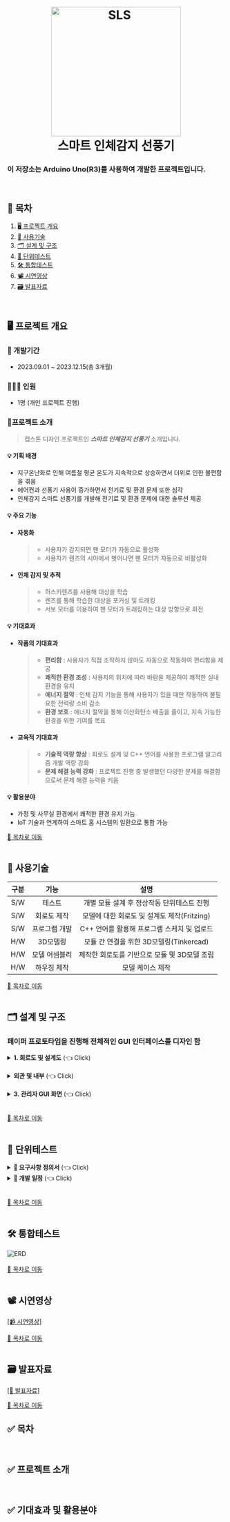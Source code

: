 <h1 align="center">
  <br>
  <img src="https://github.com/user-attachments/assets/7481a3d6-9780-450c-8971-2f59b630153a" alt="SLS" width="300">
  <br>
  스마트 인체감지 선풍기
  <br>
</h1>
  <h3>이 저장소는 Arduino Uno(R3)를 사용하여 개발한 프로젝트입니다.</h3><br>


## 📌 목차
1. [🖥️ 프로젝트 개요](#%EF%B8%8F-프로젝트-개요)
2. [🔨 사용기술](#-사용기술)
3. [🗂️ 설계 및 구조](#-설계-및-구조)
4. [🔧 단위테스트](#-단위테스트)
5. [🛠️ 통합테스트](#%EF%B8%8F-통합테스트)
6. [📽️ 시연영상](#%EF%B8%8F-시연영상)
7. [🗃️ 발표자료](#%EF%B8%8F-발표자료)

<br>

## 🖥️ 프로젝트 개요
### :calendar: 개발기간
  - 2023.09.01 ~ 2023.12.15(총 3개월)

### 🧑‍🤝‍🧑 인원
  - 1명 (개인 프로젝트 진행)

### 🔖프로젝트 소개

>캡스톤 디자인 프로젝트인 ***스마트 인체감지 선풍기*** 소개입니다.

  #### 💡 기획 배경
- 지구온난화로 인해 여름철 평균 온도가 지속적으로 상승하면서 더위로 인한 불편함을 겪음
- 에어컨과 선풍기 사용이 증가하면서 전기료 및 환경 문제 또한 심각
- 인체감지 스마트 선풍기를 개발해 전기료 및 환경 문제에 대한 솔루션 제공


#### 💡 주요 기능
- #### 자동화
  >- 사용자가 감지되면 팬 모터가 자동으로 활성화
  >- 사용자가 렌즈의 시야에서 벗어나면 팬 모터가 자동으로 비활성화
- #### 인체 감지 및 추적
  >- 허스키렌즈를 사용해 대상을 학습
  >- 렌즈를 통해 학습한 대상을 포커싱 및 트래킹
  >- 서보 모터를 이용하여 팬 모터가 트래킹하는 대상 방향으로 회전

#### 💡 기대효과 
  - #### 작품의 기대효과
    >- <b>편리함</b> : 사용자가 직접 조작하지 않아도 자동으로 작동하여 편리함을 제공
    >- <b>쾌적한 환경 조성</b> : 사용자의 위치에 따라 바람을 제공하여 쾌적한 실내 환경을 유지
    >- <b>에너지 절약</b> : 인체 감지 기능을 통해 사용자가 있을 때만 작동하여 불필요한 전력량 소비 감소
    >- <b>환경 보호</b> : 에너지 절약을 통해 이산화탄소 배출을 줄이고, 지속 가능한 환경을 위한 기여를 목표

  - #### 교육적 기대효과
    >- <b>기술적 역량 향상</b> : 회로도 설계 및 C++ 언어를 사용한 프로그램 알고리즘 개발 역량 강화
    >- <b>문제 해결 능력 강화</b> : 프로젝트 진행 중 발생했던 다양한 문제를 해결함으로써  문제 해결 능력을 키움

#### 💡 활용분야
- 가정 및 사무실 환경에서 쾌적한 환경 유지 가능
- IoT 기술과 연계하여 스마트 홈 시스템의 일환으로 통합 가능


[📌 목차로 이동](#-목차)
<br><br>

## 🔨 사용기술
|구분|기능|설명|
|:---:|:---:|:---:|
|S/W|테스트|개별 모듈 설계 후 정상작동 단위테스트 진행|
|S/W|회로도 제작|모델에 대한 회로도 및 설계도 제작(Fritzing)|
|S/W|프로그램 개발|C++ 언어를 활용해 프로그램 스케치 및 업로드|
|H/W|3D모델링|모듈 간 연결을 위한 3D모델링(Tinkercad)|
|H/W|모델 어셈블리|제작한 회로도를 기반으로 모듈 및 3D모델 조립|
|H/W|하우징 제작|모델 케이스 제작|

[📌 목차로 이동](#-목차)
<br><br>
## 🗂️ 설계 및 구조
###  페이퍼 프로토타입을 진행해 전체적인 GUI 인터페이스를 디자인 함
<details>
  <summary><b>1. 회로도 및 설계도</b> (👈 Click)</summary>
  <br>
  <ul>
    <img src="https://github.com/user-attachments/assets/89732528-d2c4-46b0-9283-c76d5bd384cf" alt="페이퍼 프로토타입"><br><br>
  </ul>
</details><br>
<details>
  <summary><b>외관 및 내부</b> (👈 Click)</summary>
  <br>

  |전면 외관|후면 외관|
  |:--:|:--:|
  |<img src="https://github.com/user-attachments/assets/2b275616-3051-453e-9e6c-93cb56403062" width="300" alt="페이퍼 프로토타입">|<img src="https://github.com/user-attachments/assets/b95975c2-870e-41f2-bc87-6d97e04c8640" width="300" alt="페이퍼 프로토타입">|
  <ul>
    <li>
      외관 모습
    </li>
    <br><br>
    <li>
      내부 모습
    </li>
    <img src="https://github.com/user-attachments/assets/accfb5d4-27e5-439b-80a5-fcd4eb8acb91" width="400" alt="페이퍼 프로토타입"><br>
  </ul>
</details><br>
<details>
  <summary><b>3. 관리자 GUI 화면</b> (👈 Click)</summary>
  <br>
  <ul>
    <li>
      페이퍼 프로토타입
    </li>
    <img src="https://github.com/user-attachments/assets/9387222a-e637-45a2-81fd-f35297fe342d" alt="페이퍼 프로토타입"><br><br>
    <li>
      결과 화면
    </li>
    <img src="https://github.com/user-attachments/assets/b616c9df-7eb6-4cf8-a61e-0d8769f64e7c" width="500" alt="페이퍼 프로토타입"><br>
  </ul>
</details><br>

[📌 목차로 이동](#-목차)
<br><br>

## 🔧 단위테스트
<details>
  <summary><b>📑 요구사항 정의서</b> (👈 Click)</summary>
  <br>
    <img src="https://github.com/user-attachments/assets/a1060dda-2a09-4875-b3ea-8341af549748" alt="요구사항 정의서"><br>
</details>
<details>
  <summary><b>📑 개발 일정</b> (👈 Click)</summary>
  <br>
    <img src="https://github.com/user-attachments/assets/4f69fc22-081a-476c-b84b-16bea5ea644c" alt="개발 일정"><br>
</details><br>

[📌 목차로 이동](#-목차)
<br><br>

## 🛠️ 통합테스트
![ERD](https://github.com/user-attachments/assets/aa83547b-a776-491c-8e66-a0f14df3b2dd)<br><br>
[📌 목차로 이동](#-목차)
<br><br>


## 📽️ 시연영상
[[📹 시연영상]](https://www.youtube.com/playlist?list=PLNdYfRO3wDinaMKtuWkmtTtOvFhH2CDyz)<br>

[📌 목차로 이동](#-목차)
<br><br>

## 🗃️ 발표자료
[[📂 발표자료]](https://drive.google.com/file/d/1pfXYrpNl6nnI-E_PgnhFF8bp2JPUD7gy/view?usp=sharing)<br>

[📌 목차로 이동](#-목차)

## ✅ 목차

<br>

## ✅ 프로젝트 소개

>



<br>


## ✅ 기대효과 및 활용분야


